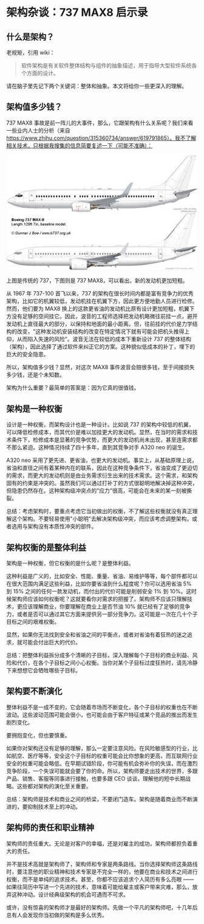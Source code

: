 # 架构杂谈：737 MAX8 启示录

## 什么是架构？

老规矩，引用 wiki：

> 软件架构是有关软件整体结构与组件的抽象描述，用于指导大型软件系统各个方面的设计。

请在脑子里先记下两个关键词：整体和抽象。本文将给你一些更深入的理解。

## 架构值多少钱？

737 MAX8 事故是前一阵儿的大事件，那么，它跟架构有什么关系呢？我们来看一些业内人士的分析（来自 https://www.zhihu.com/question/315360734/answer/619791865）。我不了解相关技术，只根据我搜集的信息简要复述一下（可能不准确）：

![](.架构杂谈_images/737max8.png)

上图是传统的 737，下图则是 737 MAX8，可以看出，新的发动机更加短粗。

从 1967 年 737-100 首飞以来，737 的架构在很长时间内都是富有竞争力的优秀架构，比如它的机翼较低，发动机挂在机翼下方，因此更方便地勤人员进行检修。
然而，他们要为 MAX8 换上的这款更省油的发动机比原有设计更加短粗，机翼下方没有足够的空间挂它。因此，波音的工程师选择把发动机略微往前挂一点，避开发动机上直径最大的部分，以保持和地面的最小距离。但，往前挂的代价是力学结构的改变，"这种发动机安装结构的改变在特定情况下就有可能会把机头推得上仰，从而陷入失速的风险"。波音无法在较低的成本下重新设计 737 的整体结构（架构），因此选择了通过软件来纠正它的方案。这种貌似低成本的补丁，埋下的巨大的安全隐患。

所以，架构值多少钱？显然，对这次 MAX8 事件波音会赔很多钱，至于间接损失多少钱，还是个未知数。

架构为什么重要？最简单的答案是：因为它真的很值钱。

## 架构是一种权衡

设计是一种权衡，而架构设计也是一种设计。比如说 737 的架构中较低的机翼，可以降低检修成本，而其代价是难以加挂更大的发动机。显然，在当时的需求和技术条件下，检修成本是显著的竞争优势，而更大的发动机尚未出现，甚至连需求都不那么紧迫。这种情况持续了四十多年，直到其竞争对手 A320 neo 的诞生。

A320 neo 采用了更先进、更省油，也更大的发动机。事实上，从基础原理上说，省油和直径之间有着某种内在的联系，因此在这种竞争条件下，省油变成了更迫切的需求，而更大的发动机则是由业务需求衍生出来的技术需求。这个需求，和架构固有的约束是冲突的。虽然我们可以通过打补丁的方式很聪明地解决掉这种冲突，但隐患仍然存在。这种架构级冲突点的"应力"很高，可能会在未来的某一刻被撕裂。

总结：考虑架构时，要重点考虑它当初做出的权衡，不了解这些权衡就没有真正理解这个架构。不要轻易使用"小聪明"去解决架构级冲突，而应该考虑调整架构，或者选用与架构没有本质性冲突的部件。

## 架构权衡的是整体利益

架构是一种权衡，但它权衡的是什么呢？是整体利益。

这种利益是广义的，比如安全、性能、重量、省油、易维护等等，每个部件都可以在很大范围内满足这些利益，比如你要省油到什么程度呢？你可以选用省油 5% 到 15% 之间的任何一款发动机，而付出的代价可能是削弱安全 1% 到 10%。这时候架构师应该如何权衡呢？这就要看你对需求的把握了。架构师不应该只理解技术，更应该理解商业，你要理解在商业上是否节油 10% 就已经有了足够的竞争力，或者是否可以通过其它方面来提供另一部分竞争力。这可能是一次在几十个子目标之间的艰难权衡。

显然，如果你无法找到安全和省油之间的平衡点，或者对省油有着狂热的迷之追求，就可能会付出巨大的代价。

总结：把整体利益拆分成多个清晰的子目标，深入理解每个子目标的商业利益、风险和代价，在各个子目标之间小心权衡。当你对某个子目标过度狂热时，请先冷静下来想想它会牺牲哪些子目标。

## 架构要不断演化

整体利益不是一成不变的，它会随着市场而不断变化，各个子目标的权重也在不断波动。这些波动范围可能会很小，也可能会由于客户特征或某个竞品的推出而发生剧烈变化。

要拥抱变化，但也要慎重。

如果你对架构还没有足够的理解，那么一定要注意风险。在风险敏感型的行业，比如航空、医疗等等，安全这个子目标的权重可能会比你想象的更高，而互联网行业安全的权重可能会略低。在早期试错阶段，你可能有机会弥补你的失误，而在激烈竞争阶段，一个失误可能就会要了你的命。所以，架构师要走出技术的世界，多跟产品、销售、客服等同事进行接触，也要多跟 CEO 谈谈，理解他的短中长期战略。这些都对架构的演化至关重要。

总结：架构师是技术和商业之间的桥梁，不要闭门造车。架构是随着商业而不断演进的，要抑制技术至上的冲动。

## 架构师的责任和职业精神

架构师的责任重大。无论是对客户的幸福，还是对雇主的成功，架构师都担负着重大的责任。

并不是技术高就是架构师了，架构师和专家是两条路线。当你选择架构师这条路线时，要注意他的职业精神和技术专家是不完全一样的，他要在商业和技术之间进行权衡，而不是单纯的追求技术。甚至，你都不应该追求个人简历有多么亮眼 —— 如果往简历中写进一个先进的技术，意味着可能给雇主或客户带来灾难，那么，放弃这种冲动。设计经典级架构的机会可遇而不可求。

或许，没有惊喜的架构师才是最好的架构师。先做一个平凡的架构师吧，十几年后总有人会发现你当初做的架构是多么优秀。
